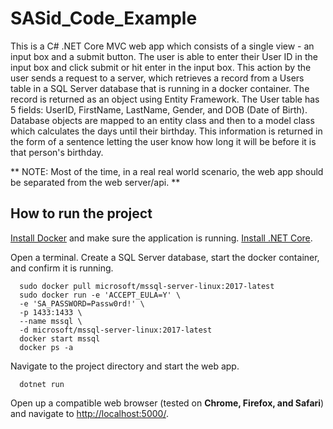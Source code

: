 # SASid_Code_Example

This is a C# .NET Core MVC web app which consists of a single view - an input box and a submit button.
The user is able to enter their User ID in the input box and click submit or hit enter in the input box.
This action by the user sends a request to a server, which retrieves a record from a Users table in a SQL Server database that is running in a docker container.
The record is returned as an object using Entity Framework. The User table has 5 fields: UserID, FirstName, LastName, Gender, and DOB (Date of Birth).
Database objects are mapped to an entity class and then to a model class which calculates the days until their birthday.
This information is returned in the form of a sentence letting the user know how long it will be before it is that person's birthday.

** NOTE: Most of the time, in a real real world scenario, the web app should be separated from the web server/api. **

## How to run the project

[Install Docker](https://hub.docker.com/) and make sure the application is running.
[Install .NET Core](https://dotnet.microsoft.com/download).

Open a terminal. Create a SQL Server database, start the docker container, and confirm it is running.
```
  sudo docker pull microsoft/mssql-server-linux:2017-latest
  sudo docker run -e 'ACCEPT_EULA=Y' \
  -e 'SA_PASSWORD=Passw0rd!' \
  -p 1433:1433 \
  --name mssql \
  -d microsoft/mssql-server-linux:2017-latest
  docker start mssql
  docker ps -a
```

Navigate to the project directory and start the web app.
```
  dotnet run
```

Open up a compatible web browser (tested on **Chrome, Firefox, and Safari**) and navigate to <http://localhost:5000/>.
